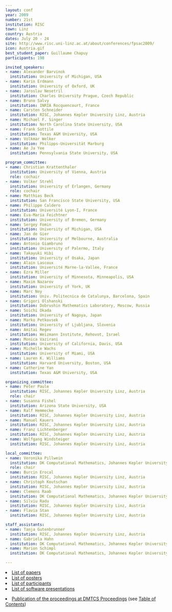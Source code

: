 ```yaml
---
layout: conf
year: 2009
number: 21st
institution: RISC
town: Linz
country: Austria
dates: July 20 - 24
site: http://www.risc.uni-linz.ac.at/about/conferences/fpsac2009/
icon: Austria.gif
best_student_paper: Guillaume Chapuy
participants: 198

invited_speakers:
- name: Alexander Barvinok 
  institution: University of Michigan, USA
- name: Karin Erdmann
  institution: University of Oxford, UK
- name: Jaroslav Nesetril 
  institution: Charles University Prague, Czech Republic
- name: Bruno Salvy
  institution: INRIA Rocquencourt, France
- name: Carsten Schneider
  institution: RISC, Johannes Kepler University Linz, Austria
- name: Michael F. Singer
  institution: North Carolina State University, USA
- name: Frank Sottile
  institution: Texas A&M University, USA
- name: Volkmar Welker
  institution: Philipps-Universität Marburg
- name: Ae Ja Yee
  institution: Pennsylvania State University, USA

program_committee:
- name: Christian Krattenthaler 
  institution: University of Vienna, Austria
  role: cochair
- name: Volker Strehl
  institution: University of Erlangen, Germany
  role: cochair
- name: Matthias Beck
  institution: San Francisco State University, USA
- name: Philippe Caldero
  institution: Université Lyon-I, France
- name: Eva-Maria Feichtner
  institution: University of Bremen, Germany
- name: Sergey Fomin
  institution: University of Michigan, USA
- name: Jan de Gier
  institution: University of Melbourne, Australia
- name: Antonio Giambruno
  institution: University of Palermo, Italy
- name: Takayuki Hibi
  institution: University of Osaka, Japan
- name: Alain Lascoux
  institution: Université Marne-la-Vallee, France
- name: Ezra Miller
  institution: University of Minnesota, Minneapolis, USA
- name: Maxim Nazarov
  institution: University of York, UK
- name: Marc Noy
  institution: Univ. Politecnica de Catalunya, Barcelona, Spain
- name: Grigori Olshanski
  institution: Dobrushin Mathematics Laboratory, Moscow, Russia
- name: Soichi Okada
  institution: University of Nagoya, Japan
- name: Marko Petkovsek
  institution: University of Ljubljana, Slovenia
- name: Amitai Regev
  institution: Weizmann Institute, Rehovot, Israel
- name: Monica Vazirani
  institution: University of California, Davis, USA
- name: Michelle Wachs
  institution: University of Miami, USA
- name: Lauren K. Williams
  institution: Harvard University, Boston, USA
- name: Catherine Yan
  institution: Texas A&M University, USA

organizing_committee:
- name: Peter Paule
  institution: RISC, Johannes Kepler University Linz, Austria
  role: chair
- name: Susanna Fishel
  institution: Arizona State University, USA
- name: Ralf Hemmecke
  institution: RISC, Johannes Kepler University Linz, Austria
- name: Manuel Kauers
  institution: RISC, Johannes Kepler University Linz, Austria
- name: Franz Lichtenberger
  institution: RISC, Johannes Kepler University Linz, Austria
- name: Wolfgang Windsteiger
  institution: RISC, Johannes Kepler University Linz, Austria

local_committee:
- name: Veronika Pillwein
  institution: DK Computational Mathematics, Johannes Kepler University Linz, Austria
  role: chair
- name: Burcin Erocal
  institution: RISC, Johannes Kepler University Linz, Austria
- name: Christoph Koutschan
  institution: RISC, Johannes Kepler University Linz, Austria
- name: Clemens Raab
  institution: DK Computational Mathematics, Johannes Kepler University Linz, Austria
- name: Silviu Radu
  institution: RISC, Johannes Kepler University Linz, Austria
- name: Flavia Stan
  institution: RISC, Johannes Kepler University Linz, Austria

staff_assistants:
- name: Tanja Gutenbrunner 
  institution: RISC, Johannes Kepler University Linz, Austria
- name: Gabriela Hahn
  institution: DK Computational Mathematics, Johannes Kepler University Linz, Austria
- name: Marion Schimpl
  institution: DK Computational Mathematics, Johannes Kepler University Linz, Austria

---
```

<li><A HREF="contrib_papers.html">List of papers</A>
<li><A HREF="contrib_posters.html">List of posters</A> 
<li><A HREF="participants.html">List of participants</A>
<li><A HREF="contrib_software.html">List of software presentations</A> 
<p></p>
<li><A HREF="http://www.dmtcs.org/dmtcs-ojs/index.php/proceedings/issue/view/104">Publication of the proceedings at DMTCS Proceedings</A>
    (see <A HREF="http://www.dmtcs.org/dmtcs-ojs/index.php/proceedings/issue/view/104/showToc">Table of Contents</A>)
